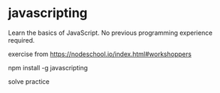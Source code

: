 # javascripting

Learn the basics of JavaScript. No previous programming experience required.

exercise from https://nodeschool.io/index.html#workshoppers

npm install -g javascripting

solve practice
